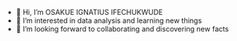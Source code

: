 - 👋 Hi, I’m OSAKUE IGNATIUS IFECHUKWUDE
- 👀 I’m interested in data analysis and learning new things
- 👯 I’m looking forward to collaborating and discovering new facts


<!---
Osakueig/Osakueig is a ✨ special ✨ repository because its `README.md` (this file) appears on your GitHub profile.
You can click the Preview link to take a look at your changes.
--->
